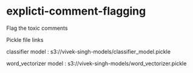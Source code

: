 # explicti-comment-flagging
Flag the toxic comments 

Pickle file links

<p>classifier model : s3://vivek-singh-models/classifier_model.pickle</p>
<p>word_vectorizer model : s3://vivek-singh-models/word_vectorizer.pickle</p>
